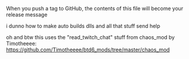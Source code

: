 When you push a tag to GitHub, the contents of this file will become your release message

i dunno how to make auto builds dlls and all that stuff send help

oh and btw this uses the "read_twitch_chat" stuff from chaos_mod by Timotheeee:
https://github.com/Timotheeee/btd6_mods/tree/master/chaos_mod

